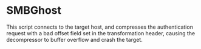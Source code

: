 # SMBGhost
This script connects to the target host, and compresses the authentication request with a bad offset field set in the transformation header, causing the decompressor to buffer overflow and crash the target.
